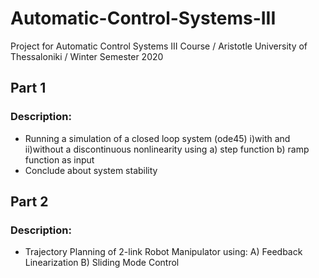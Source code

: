 # Automatic-Control-Systems-III
Project for Automatic Control Systems III Course / Aristotle University of Thessaloniki / Winter Semester 2020

## Part 1
### Description:

- Running a simulation of a closed loop system (ode45)
  i)with and ii)without a discontinuous nonlinearity
  using a) step function b) ramp function
  as input
- Conclude about system stability

## Part 2
### Description:

- Trajectory Planning of 2-link Robot Manipulator using:
  A) Feedback Linearization	
  B) Sliding Mode Control
